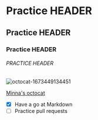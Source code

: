 # Practice HEADER
## Practice HEADER
### Practice HEADER
###### PRACTICE HEADER


![octocat-1673449134451](https://user-images.githubusercontent.com/115141774/212678874-967e1a82-ff74-432e-9a6a-ad8ca71e6923.png)

[Minna's octocat](https://user-images.githubusercontent.com/115141774/212678874-967e1a82-ff74-432e-9a6a-ad8ca71e6923.png)

- [x] Have a go at Markdown
- [ ] Practice pull requests 
